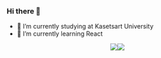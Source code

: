 ### Hi there 👋

- 🔭 I’m currently studying at Kasetsart University
- 🌱 I’m currently learning React

<div style="display: flex; justify-content: center; align-items: center;">
  <img src="https://github-readme-stats.vercel.app/api?username=nicenicegame&show_icons=true&theme=vue" />
  <img src="https://github-readme-stats.vercel.app/api/top-langs/?username=nicenicegame&layout=compact&theme=vue&langs_count=8" />
</div>
